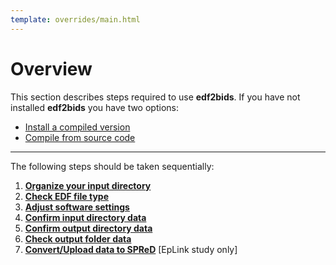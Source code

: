 ```yaml
---
template: overrides/main.html
---
```


# Overview

This section describes steps required to use **edf2bids**. If you have not installed **edf2bids** you have two options:

  * [Install a compiled version](installation.html#obtain-pre-compiled-versions)
  * [Compile from source code](installation.html#compile-from-source)

---

The following steps should be taken sequentially:

1. [**Organize your input directory**](input_dir_setup.html#input-directory-setup)
2. [**Check EDF file type**](check_edf_type.html)
2. [**Adjust software settings**](user_settings.html#adjusting-metadata-settings)
3. [**Confirm input directory data**](run_conversion.html#input-directory-selection)
4. [**Confirm output directory data**](run_conversion.html#output-directory-selection)
5. [**Check output folder data**](bids_output.html#bids-output-folder-structure)
5. [**Convert/Upload data to SPReD**](spred_upload.html#convert-bids-to-spred-format) \[EpLink study only\]
<br><br>